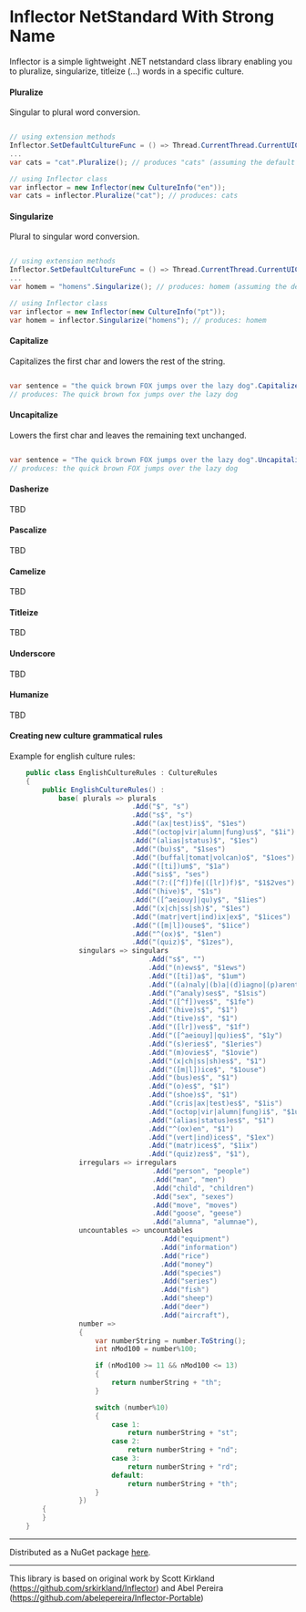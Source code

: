 # Inflector NetStandard With Strong Name

Inflector is a simple lightweight .NET netstandard class library enabling you to pluralize, singularize, 
titleize (...) words in a specific culture.

#### Pluralize

Singular to plural word conversion.

```csharp

// using extension methods
Inflector.SetDefaultCultureFunc = () => Thread.CurrentThread.CurrentUICulture; // must be setled before using extension methods
...
var cats = "cat".Pluralize(); // produces "cats" (assuming the default culture setled early is english)

// using Inflector class
var inflector = new Inflector(new CultureInfo("en"));
var cats = inflector.Pluralize("cat"); // produces: cats

```

#### Singularize 

Plural to singular word conversion.

```csharp

// using extension methods
Inflector.SetDefaultCultureFunc = () => Thread.CurrentThread.CurrentUICulture; // must be setled before using extension methods
...
var homem = "homens".Singularize(); // produces: homem (assuming the default culture setled early is portuguese)

// using Inflector class
var inflector = new Inflector(new CultureInfo("pt"));
var homem = inflector.Singularize("homens"); // produces: homem

```

#### Capitalize 

Capitalizes the first char and lowers the rest of the string.

```csharp

var sentence = "the quick brown FOX jumps over the lazy dog".Capitalize();
// produces: The quick brown fox jumps over the lazy dog

```

#### Uncapitalize 

Lowers the first char and leaves the remaining text unchanged.

```csharp

var sentence = "The quick brown FOX jumps over the lazy dog".Uncapitalize();
// produces: the quick brown FOX jumps over the lazy dog

```

#### Dasherize 

TBD

#### Pascalize

TBD

#### Camelize 

TBD

#### Titleize 

TBD

#### Underscore 

TBD

#### Humanize 

TBD


#### Creating new culture grammatical rules 

Example for english culture rules:

```csharp
    public class EnglishCultureRules : CultureRules
    {
        public EnglishCultureRules() :
            base( plurals => plurals
                              .Add("$", "s")
                              .Add("s$", "s")
                              .Add("(ax|test)is$", "$1es")
                              .Add("(octop|vir|alumn|fung)us$", "$1i")
                              .Add("(alias|status)$", "$1es")
                              .Add("(bu)s$", "$1ses")
                              .Add("(buffal|tomat|volcan)o$", "$1oes")
                              .Add("([ti])um$", "$1a")
                              .Add("sis$", "ses")
                              .Add("(?:([^f])fe|([lr])f)$", "$1$2ves")
                              .Add("(hive)$", "$1s")
                              .Add("([^aeiouy]|qu)y$", "$1ies")
                              .Add("(x|ch|ss|sh)$", "$1es")
                              .Add("(matr|vert|ind)ix|ex$", "$1ices")
                              .Add("([m|l])ouse$", "$1ice")
                              .Add("^(ox)$", "$1en")
                              .Add("(quiz)$", "$1zes"),
                 singulars => singulars
                                  .Add("s$", "")
                                  .Add("(n)ews$", "$1ews")
                                  .Add("([ti])a$", "$1um")
                                  .Add("((a)naly|(b)a|(d)iagno|(p)arenthe|(p)rogno|(s)ynop|(t)he)ses$", "$1$2sis")
                                  .Add("(^analy)ses$", "$1sis")
                                  .Add("([^f])ves$", "$1fe")
                                  .Add("(hive)s$", "$1")
                                  .Add("(tive)s$", "$1")
                                  .Add("([lr])ves$", "$1f")
                                  .Add("([^aeiouy]|qu)ies$", "$1y")
                                  .Add("(s)eries$", "$1eries")
                                  .Add("(m)ovies$", "$1ovie")
                                  .Add("(x|ch|ss|sh)es$", "$1")
                                  .Add("([m|l])ice$", "$1ouse")
                                  .Add("(bus)es$", "$1")
                                  .Add("(o)es$", "$1")
                                  .Add("(shoe)s$", "$1")
                                  .Add("(cris|ax|test)es$", "$1is")
                                  .Add("(octop|vir|alumn|fung)i$", "$1us")
                                  .Add("(alias|status)es$", "$1")
                                  .Add("^(ox)en", "$1")
                                  .Add("(vert|ind)ices$", "$1ex")
                                  .Add("(matr)ices$", "$1ix")
                                  .Add("(quiz)zes$", "$1"),
                 irregulars => irregulars
                                   .Add("person", "people")
                                   .Add("man", "men")
                                   .Add("child", "children")
                                   .Add("sex", "sexes")
                                   .Add("move", "moves")
                                   .Add("goose", "geese")
                                   .Add("alumna", "alumnae"),
                 uncountables => uncountables
                                     .Add("equipment")
                                     .Add("information")
                                     .Add("rice")
                                     .Add("money")
                                     .Add("species")
                                     .Add("series")
                                     .Add("fish")
                                     .Add("sheep")
                                     .Add("deer")
                                     .Add("aircraft"),
                 number =>
                 {
                     var numberString = number.ToString();
                     int nMod100 = number%100;

                     if (nMod100 >= 11 && nMod100 <= 13)
                     {
                         return numberString + "th";
                     }

                     switch (number%10)
                     {
                         case 1:
                             return numberString + "st";
                         case 2:
                             return numberString + "nd";
                         case 3:
                             return numberString + "rd";
                         default:
                             return numberString + "th";
                     }
                 })
        {
        }
    }

```


---
Distributed as a NuGet package [here](https://www.nuget.org/packages/Inflector.NetStandard).


---
This library is based on original work by Scott Kirkland (https://github.com/srkirkland/Inflector) and Abel Pereira (https://github.com/abelepereira/Inflector-Portable)
